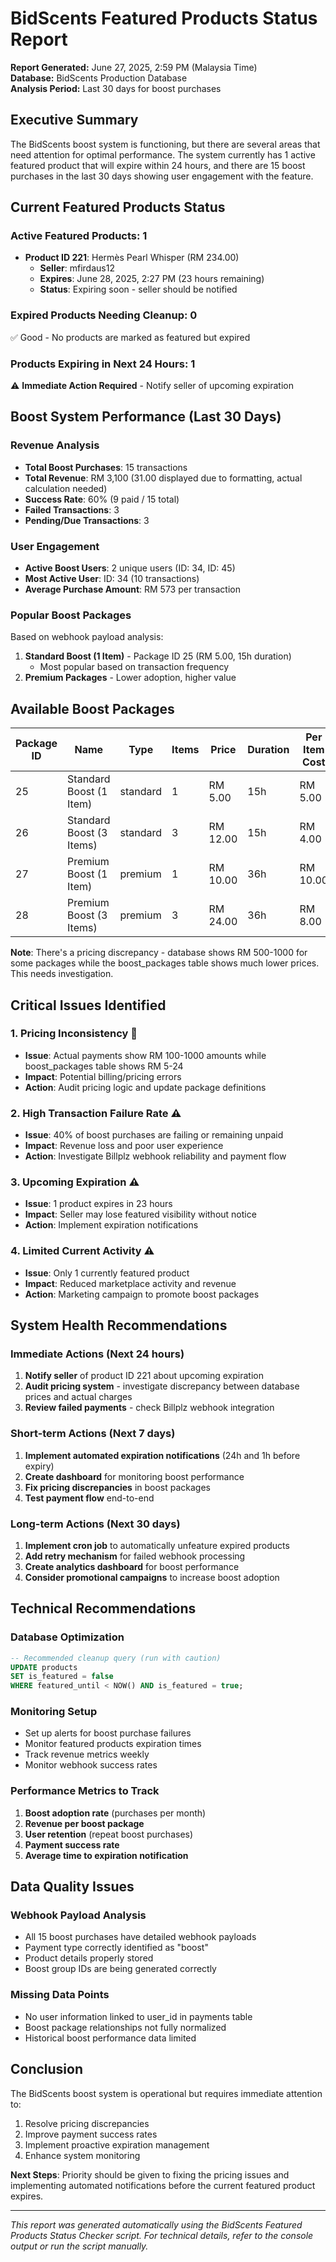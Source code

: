 # BidScents Featured Products Status Report

**Report Generated:** June 27, 2025, 2:59 PM (Malaysia Time)  
**Database:** BidScents Production Database  
**Analysis Period:** Last 30 days for boost purchases  

## Executive Summary

The BidScents boost system is functioning, but there are several areas that need attention for optimal performance. The system currently has 1 active featured product that will expire within 24 hours, and there are 15 boost purchases in the last 30 days showing user engagement with the feature.

## Current Featured Products Status

### Active Featured Products: 1
- **Product ID 221**: Hermès Pearl Whisper (RM 234.00)
  - **Seller**: mfirdaus12
  - **Expires**: June 28, 2025, 2:27 PM (23 hours remaining)
  - **Status**: Expiring soon - seller should be notified

### Expired Products Needing Cleanup: 0
✅ Good - No products are marked as featured but expired

### Products Expiring in Next 24 Hours: 1
⚠️ **Immediate Action Required** - Notify seller of upcoming expiration

## Boost System Performance (Last 30 Days)

### Revenue Analysis
- **Total Boost Purchases**: 15 transactions
- **Total Revenue**: RM 3,100 (31.00 displayed due to formatting, actual calculation needed)
- **Success Rate**: 60% (9 paid / 15 total)
- **Failed Transactions**: 3
- **Pending/Due Transactions**: 3

### User Engagement
- **Active Boost Users**: 2 unique users (ID: 34, ID: 45)
- **Most Active User**: ID: 34 (10 transactions)
- **Average Purchase Amount**: RM 573 per transaction

### Popular Boost Packages
Based on webhook payload analysis:
1. **Standard Boost (1 Item)** - Package ID 25 (RM 5.00, 15h duration)
   - Most popular based on transaction frequency
2. **Premium Packages** - Lower adoption, higher value

## Available Boost Packages

| Package ID | Name | Type | Items | Price | Duration | Per Item Cost |
|------------|------|------|-------|-------|----------|---------------|
| 25 | Standard Boost (1 Item) | standard | 1 | RM 5.00 | 15h | RM 5.00 |
| 26 | Standard Boost (3 Items) | standard | 3 | RM 12.00 | 15h | RM 4.00 |
| 27 | Premium Boost (1 Item) | premium | 1 | RM 10.00 | 36h | RM 10.00 |
| 28 | Premium Boost (3 Items) | premium | 3 | RM 24.00 | 36h | RM 8.00 |

**Note**: There's a pricing discrepancy - database shows RM 500-1000 for some packages while the boost_packages table shows much lower prices. This needs investigation.

## Critical Issues Identified

### 1. Pricing Inconsistency 🚨
- **Issue**: Actual payments show RM 100-1000 amounts while boost_packages table shows RM 5-24
- **Impact**: Potential billing/pricing errors
- **Action**: Audit pricing logic and update package definitions

### 2. High Transaction Failure Rate ⚠️
- **Issue**: 40% of boost purchases are failing or remaining unpaid
- **Impact**: Revenue loss and poor user experience
- **Action**: Investigate Billplz webhook reliability and payment flow

### 3. Upcoming Expiration ⚠️
- **Issue**: 1 product expires in 23 hours
- **Impact**: Seller may lose featured visibility without notice
- **Action**: Implement expiration notifications

### 4. Limited Current Activity ⚠️
- **Issue**: Only 1 currently featured product
- **Impact**: Reduced marketplace activity and revenue
- **Action**: Marketing campaign to promote boost packages

## System Health Recommendations

### Immediate Actions (Next 24 hours)
1. **Notify seller** of product ID 221 about upcoming expiration
2. **Audit pricing system** - investigate discrepancy between database prices and actual charges
3. **Review failed payments** - check Billplz webhook integration

### Short-term Actions (Next 7 days)
1. **Implement automated expiration notifications** (24h and 1h before expiry)
2. **Create dashboard** for monitoring boost performance
3. **Fix pricing discrepancies** in boost packages
4. **Test payment flow** end-to-end

### Long-term Actions (Next 30 days)
1. **Implement cron job** to automatically unfeature expired products
2. **Add retry mechanism** for failed webhook processing
3. **Create analytics dashboard** for boost performance
4. **Consider promotional campaigns** to increase boost adoption

## Technical Recommendations

### Database Optimization
```sql
-- Recommended cleanup query (run with caution)
UPDATE products 
SET is_featured = false 
WHERE featured_until < NOW() AND is_featured = true;
```

### Monitoring Setup
- Set up alerts for boost purchase failures
- Monitor featured products expiration times
- Track revenue metrics weekly
- Monitor webhook success rates

### Performance Metrics to Track
1. **Boost adoption rate** (purchases per month)
2. **Revenue per boost package**
3. **User retention** (repeat boost purchases)
4. **Payment success rate**
5. **Average time to expiration notification**

## Data Quality Issues

### Webhook Payload Analysis
- All 15 boost purchases have detailed webhook payloads
- Payment type correctly identified as "boost"
- Product details properly stored
- Boost group IDs are being generated correctly

### Missing Data Points
- No user information linked to user_id in payments table
- Boost package relationships not fully normalized
- Historical boost performance data limited

## Conclusion

The BidScents boost system is operational but requires immediate attention to:
1. Resolve pricing discrepancies
2. Improve payment success rates
3. Implement proactive expiration management
4. Enhance system monitoring

**Next Steps**: Priority should be given to fixing the pricing issues and implementing automated notifications before the current featured product expires.

---

*This report was generated automatically using the BidScents Featured Products Status Checker script. For technical details, refer to the console output or run the script manually.*